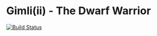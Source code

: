 # Gimli(ii) - The Dwarf Warrior

[![Build Status](https://api.travis-ci.org/bravokeyl/gimliii.svg?branch=master)](https://travis-ci.org/bravokeyl/gimliii)
